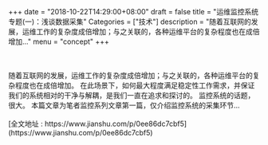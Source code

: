 +++
date = "2018-10-22T14:29:00+08:00"
draft = false
title = "运维监控系统专题(一)：浅谈数据采集"
Categories = ["技术"]
description = "随着互联网的发展，运维工作的复杂度成倍增加；与之关联的，各种运维平台的复杂程度也在成倍增加..."
menu = "concept"
+++

<br/>
<br/>
随着互联网的发展，运维工作的复杂度成倍增加；与之关联的，各种运维平台的复杂程度也在成倍增加。
在此场景下，如何最大程度满足稳定性工作需求，并保证我们的系统相对的干净与解耦，是我们一直在追求和探讨的。
监控系统的话题，很大。
本篇文章为笔者监控系列文章第一篇，仅介绍监控系统的采集环节...

<br/>
<br/>
[全文地址 : https://www.jianshu.com/p/0ee86dc7cbf5](https://www.jianshu.com/p/0ee86dc7cbf5)

